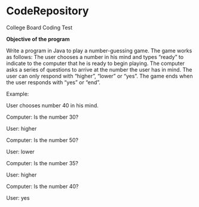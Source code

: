 # CodeRepository
College Board Coding Test

**Objective of the program**

Write a program in Java to play a number-guessing game. The game works as follows: The user chooses a number in his mind and types “ready” to indicate to the computer that he is ready to begin playing. The computer asks a series of questions to arrive at the number the user has in mind. The user can only respond with “higher”, “lower” or “yes”. The game ends when the user responds with “yes” or “end”.

Example:

User chooses number 40 in his mind.

Computer: Is the number 30?

User: higher

Computer: Is the number 50?

User: lower

Computer: Is the number 35?

User: higher

Computer: Is the number 40?

User: yes
